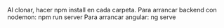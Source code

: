 Al clonar, hacer npm install en cada carpeta.
Para arrancar backend con nodemon: npm run server
Para arrancar angular: ng serve